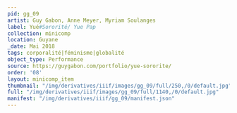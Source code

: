 ```yaml
---
pid: gg_09
artist: Guy Gabon, Anne Meyer, Myriam Soulanges
label: Yué#Sororité/ Yue Pap
collection: minicomp
location: Guyane
_date: Mai 2018
tags: corporalité|féminisme|globalité
object_type: Performance
source: https://guygabon.com/portfolio/yue-sororite/
order: '08'
layout: minicomp_item
thumbnail: "/img/derivatives/iiif/images/gg_09/full/250,/0/default.jpg"
full: "/img/derivatives/iiif/images/gg_09/full/1140,/0/default.jpg"
manifest: "/img/derivatives/iiif/gg_09/manifest.json"
---
```

